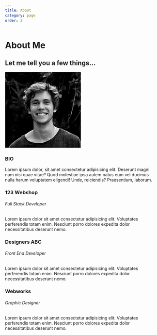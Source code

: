 ```yaml
---
title: About
category: page
order: 2
---
```

  <div>
    <h1>
      About
      <span>Me</span>
    </h1>
    <h2>
      Let me tell you a few things...
    </h2>
    <div class="about-info">
      <img src="./img/portrait.jpg" alt="John Doe" class="bio-image">
      <div class="bio">
        <h3 class="text-secondary">BIO</h3>
        <p>Lorem ipsum dolor, sit amet consectetur adipisicing elit. Deserunt magni nam nisi quae vitae? Quod molestiae ipsa
          autem natus eum vel ducimus nulla harum voluptatem eligendi! Unde, reiciendis? Praesentium, laborum.</p>
      </div>
      <div class="job job-1">
        <h3>123 Webshop</h3>
        <h6>Full Stack Developer</h6>
        <p>Lorem ipsum dolor sit amet consectetur adipisicing elit. Voluptates perferendis totam enim. Nesciunt porro dolores
          expedita dolor necessitatibus deserunt nemo.</p>
      </div>
      <div class="job job-2">
        <h3>Designers ABC</h3>
        <h6>Front End Developer</h6>
        <p>Lorem ipsum dolor sit amet consectetur adipisicing elit. Voluptates perferendis totam enim. Nesciunt porro dolores
          expedita dolor necessitatibus deserunt nemo.</p>
      </div>
      <div class="job job-3">
        <h3>Webworks</h3>
        <h6>Graphic Designer</h6>
        <p>Lorem ipsum dolor sit amet consectetur adipisicing elit. Voluptates perferendis totam enim. Nesciunt porro dolores
          expedita dolor necessitatibus deserunt nemo.</p>
      </div>
    </div>
  </div>